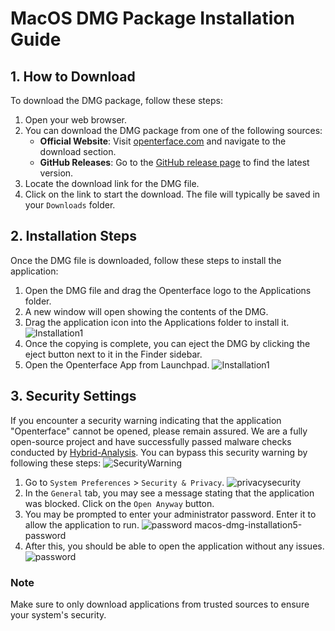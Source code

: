 # MacOS DMG Package Installation Guide

## 1. How to Download

To download the DMG package, follow these steps:

1. Open your web browser.
2. You can download the DMG package from one of the following sources:
   - **Official Website**: Visit [openterface.com](https://openterface.com) and navigate to the download section.
   - **GitHub Releases**: Go to the [GitHub release page](https://github.com/TechxArtisanStudio/Openterface_MacOS/releases) to find the latest version.
3. Locate the download link for the DMG file.
4. Click on the link to start the download. The file will typically be saved in your `Downloads` folder.

## 2. Installation Steps

Once the DMG file is downloaded, follow these steps to install the application:

1. Open the DMG file and drag the Openterface logo to the Applications folder.
2. A new window will open showing the contents of the DMG.
3. Drag the application icon into the Applications folder to install it.
![Installation1](https://assets.openterface.com/images/guide/macos-dmg-installation1.webp)
4. Once the copying is complete, you can eject the DMG by clicking the eject button next to it in the Finder sidebar.
5. Open the Openterface App from Launchpad.
![Installation1](https://assets.openterface.com/images/guide/macos-dmg-installation2.webp)


## 3. Security Settings

If you encounter a security warning indicating that the application "Openterface" cannot be opened, please remain assured. We are a fully open-source project and have successfully passed malware checks conducted by [Hybrid-Analysis](https://www.hybrid-analysis.com/). You can bypass this security warning by following these steps:
![SecurityWarning](https://assets.openterface.com/images/guide/macos-dmg-installation3-not-opened.webp)

1. Go to `System Preferences` > `Security & Privacy`.
![privacysecurity](https://assets.openterface.com/images/guide/macos-dmg-installation4-privacysecurity.webp)
2. In the `General` tab, you may see a message stating that the application was blocked. Click on the `Open Anyway` button.
3. You may be prompted to enter your administrator password. Enter it to allow the application to run.
![password](https://assets.openterface.com/images/guide/macos-dmg-installation5-password.webp)
macos-dmg-installation5-password
4. After this, you should be able to open the application without any issues.
![password](https://assets.openterface.com/images/guide/macos-dmg-installation6-opened.webp)

### Note

Make sure to only download applications from trusted sources to ensure your system's security.